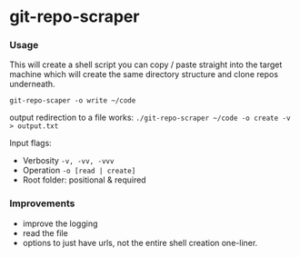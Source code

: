 # git-repo-scraper

### Usage
This will create a shell script you can copy / paste straight into the target machine which will create the same
directory structure and clone repos underneath.

`git-repo-scaper -o write ~/code`

output redirection to a file works:
`./git-repo-scraper ~/code -o create -v > output.txt`

Input flags: 
* Verbosity `-v, -vv, -vvv`
* Operation `-o [read | create]`
* Root folder: positional & required

### Improvements
* improve the logging
* read the file
* options to just have urls, not the entire shell creation one-liner. 
